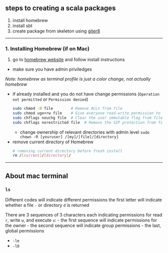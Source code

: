 ## steps to creating a scala packages
1. install homebrew
2. install sbt
3. create package from skeleton using [giter8](https://github.com/MrPowers/spark-sbt.g8)

***

### 1. Installing Homebrew (if on Mac)

1. go to [homebrew website](https://brew.sh/) and follow install instructions
  - make sure you have admin priviledges

*Note: homebrew as terminal profile is just a color change, not actually homebrew*  

- if already installed and you do not have change permissions (`Operation not permitted` *or* `Permission denied`)
  ```bash
  sudo chmod -N file        # Remove ACLs from file
  sudo chmod ugo+rw file    # Give everyone read-write permission to file
  sudo chflags nouchg file  # Clear the user immutable flag from file
  sudo chflags norestricted file  # Remove the SIP protection from file
  ```
  - change ownership of relevant directories with admin level
    `sudo chown -R [youruser] /[my]/[file]/[directory]`
- remove current directory of Homebrew
  ```bash
  # removing current directory before fresh install
  rm /[current]/[directory]/
  ```
***
## About mac terminal

### `ls`
  Different codes will indicate different permissions
  the first letter will indicate whether a file `-` or directory `d` is returned

  There are 3 sequences of 3 characters each indicating permissions for read `r`, write `w`, and execute `x`:
    - the first sequence will indicate permissions for the owner
    - the second sequence will indicate group permissions
    - the last, global permissions
  - `-le`
  - `-lO`
